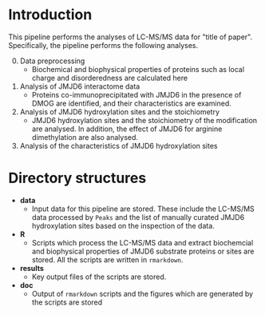 # Introduction

This pipeline performs the analyses of LC-MS/MS data for "title of paper". Specifically, the pipeline performs the following analyses.

0. Data preprocessing
    - Biochemical and biophysical properties of proteins such as local charge and disorderedness are calculated here
1. Analysis of JMJD6 interactome data
    - Proteins co-immunoprecipitated with JMJD6 in the presence of DMOG are identified, and their characteristics are examined.
2. Analysis of JMJD6 hydroxylation sites and the stoichiometry
    - JMJD6 hydroxylation sites and the stoichiometry of the modification are analysed. In addition, the effect of JMJD6 for arginine dimethylation are also analysed.
3. Analysis of the characteristics of JMJD6 hydroxylation sites

# Directory structures

- **data** 
    - Input data for this pipeline are stored. These include the LC-MS/MS data processed by `Peaks` and the list of manually curated JMJD6 hydroxylation sites based on the inspection of the data.
- **R**
    - Scripts which process the LC-MS/MS data and extract biochemcial and biophysical properties of JMJD6 substrate proteins or sites are stored. All the scripts are written in `rmarkdown`.
- **results**
    - Key output files of the scripts are stored.
- **doc**
    - Output of `rmarkdown` scripts and the figures which are generated by the scripts are stored